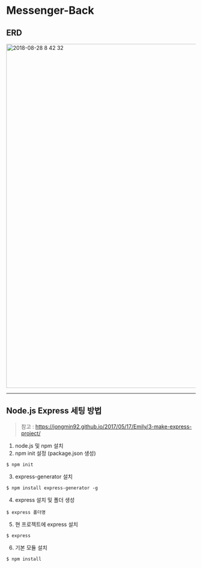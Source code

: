 # Messenger-Back

## ERD
<img width="915" alt="2018-08-28 8 42 32" src="https://user-images.githubusercontent.com/8125606/44720974-6c98b980-ab03-11e8-8253-b25f1ad985e1.png">

* * *
## Node.js Express 세팅 방법
> 참고 : https://jongmin92.github.io/2017/05/17/Emily/3-make-express-project/
1. node.js 및 npm 설치 
2. npm init 설정 (package.json 생성)
  ```
  $ npm init
  ```
3. express-generator 설치
  ```
  $ npm install express-generator -g
  ```
4. express 설치 및 폴더 생성
  ```
  $ express 폴더명
  ```
5. 현 프로젝트에 express 설치
  ```
  $ express
  ```
6. 기본 모듈 설치
  ```
  $ npm install
  ```
 


